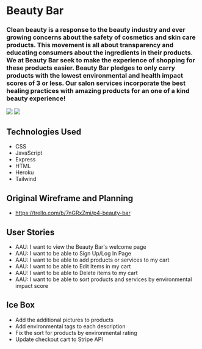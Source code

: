 # Beauty Bar
### Clean beauty is a response to the beauty industry and ever growing concerns about the safety of cosmetics and skin care products. This movement is all about transparency and educating consumers about the ingredients in their products. We at Beauty Bar seek to make the experience of shopping for these products easier. Beauty Bar pledges to only carry products with the lowest environmental and health impact scores of 3 or less. Our salon services incorporate the best healing practices with amazing products for an one of a kind beauty experience!

<img src="https://imagizer.imageshack.com/v2/xq90/924/M2vrdZ.png" border="0">

<img src="https://imagizer.imageshack.com/v2/xq90/922/H9skcu.png" border="0">


## Technologies Used
* CSS
* JavaScript
* Express
* HTML
* Heroku
* Tailwind

## Original Wireframe and Planning
* https://trello.com/b/7nGRxZmi/p4-beauty-bar

## User Stories

* AAU: I want to view the Beauty Bar's welcome page
* AAU: I want to be able to Sign Up/Log In Page
* AAU: I want to be able to add products or services to my cart
* AAU: I want to be able to Edit Items in my cart
* AAU: I want to be able to Delete items to my cart
* AAU: I want to be able to sort products and services by environmental impact score


## Ice Box

* Add the additional pictures to products
* Add environmental tags to each description
* Fix the sort for products by environmental rating
* Update checkout cart to Stripe API


